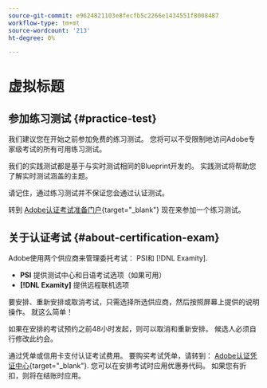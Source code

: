 ```yaml
---
source-git-commit: e9624821103e8fecfb5c2266e1434551f8008487
workflow-type: tm+mt
source-wordcount: '213'
ht-degree: 0%

---
```

# 虚拟标题

## 参加练习测试 {#practice-test}

我们建议您在开始之前参加免费的练习测试。 您将可以不受限制地访问Adobe专家级考试的所有可用练习测试。

我们的实践测试都是基于与实时测试相同的Blueprint开发的。 实践测试将帮助您了解实时测试涵盖的主题。

请记住，通过练习测试并不保证您会通过认证测试。

转到 [Adobe认证考试准备门户](https://www.certmetrics.com/adobe/candidate/gmetrix_sso.aspx){target="_blank"} 现在来参加一个练习测试。

## 关于认证考试 {#about-certification-exam}

Adobe使用两个供应商来管理委托考试： PSI和 [!DNL Examity].

* **PSI** 提供测试中心和日语考试选项（如果可用）
* **[!DNL Examity]** 提供远程联机选项

要安排、重新安排或取消考试，只需选择所选供应商，然后按照屏幕上提供的说明操作。 就这么简单！

如果在安排的考试预约之前48小时发起，则可以取消和重新安排。 候选人必须自行修改此约会。

通过凭单或信用卡支付认证考试费用。 要购买考试凭单，请转到： [Adobe认证凭证中心](https://market.xvoucher.com/adobe/global){target="_blank"}. 您可以在安排考试时应用优惠券代码。 如果您有折扣，则将在结账时应用。